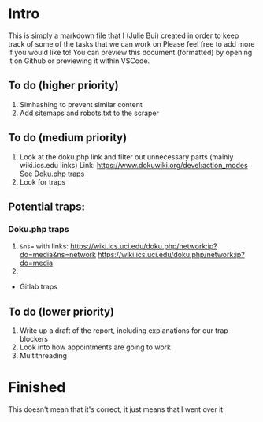# Intro
This is simply a markdown file that I (Julie Bui) created in order to keep track of some of the tasks that we can work on Please feel free to add more if you would like to! You can preview this document (formatted) by opening it on Github or previewing it within VSCode.

## To do (higher priority)
1. Simhashing to prevent similar content 
2. Add sitemaps and robots.txt to the scraper

## To do (medium priority)
1. Look at the doku.php link and filter out unnecessary parts (mainly wiki.ics.edu links)
Link: https://www.dokuwiki.org/devel:action_modes
See [Doku.php traps](Doku.php-traps)
2. Look for traps

## Potential traps:
### Doku.php traps
1. `&ns=` with links:
https://wiki.ics.uci.edu/doku.php/network:ip?do=media&ns=network
https://wiki.ics.uci.edu/doku.php/network:ip?do=media
2. 
- Gitlab traps

## To do (lower priority)
1. Write up a draft of the report, including explanations for our trap blockers
2. Look into how appointments are going to work
3. Multithreading

# Finished
This doesn't mean that it's correct, it just means that I went over it